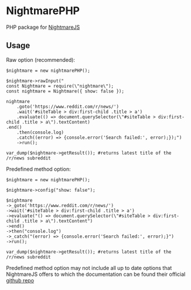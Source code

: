 # NightmarePHP

PHP package for [NightmareJS](http://www.nightmarejs.org/)

## Usage

Raw option (recommended):

    $nightmare = new nightmarePHP();
    
    $nightmare->rawInput("
    const Nightmare = require(\"nightmare\");
    const nightmare = Nightmare({ show: false });

    nightmare
        .goto('https://www.reddit.com/r/news/')
        .wait('#siteTable > div:first-child .title > a')
        .evaluate(() => document.querySelector(\"#siteTable > div:first-child .title > a\").textContent)
    .end()
        .then(console.log)
        .catch((error) => {console.error('Search failed:', error);});")
        ->run();

    var_dump($nightmare->getResult()); #returns latest title of the /r/news subreddit
    
Predefined method option:

    $nightmare = new nightmarePHP();

    $nightmare->config("show: false");

    $nightmare
    ->_goto('https://www.reddit.com/r/news/')
    ->wait('#siteTable > div:first-child .title > a')
    ->evaluate("() => document.querySelector(\"#siteTable > div:first-child .title > a\").textContent")
    ->end()
    ->then("console.log")
    ->_catch("(error) => {console.error('Search failed:', error);}")
    ->run();

    var_dump($nightmare->getResult()); #returns latest title of the /r/news subreddit
    
    
Predefined method option may not include all up to date options that NightmareJS offers to which the documentation can be found their official [github repo](https://github.com/segmentio/nightmare)
